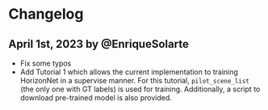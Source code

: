 # Changelog

## April 1st, 2023 by @EnriqueSolarte
* Fix some typos
* Add Tutorial 1 which allows the current implementation to training HorizonNet in a supervise manner. 
  For this tutorial, `pilot_scene_list` (the only one with GT labels) is used for training. Additionally, 
  a script to download pre-trained model is also provided.